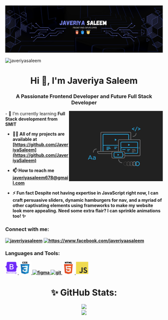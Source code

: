 ![logo](https://github.com/JaveriyaSaleem/JaveriyaSaleem/blob/main/Purple%20banner.png)
<p align="left"> <img src="https://komarev.com/ghpvc/?username=javeriyasaleem&label=Profile%20views&color=0e75b6&style=flat" alt="javeriyasaleem" /> </p>
<h1 align="center">Hi 👋, I'm Javeriya Saleem</h1>
<h3 align="center">A Passionate Frontend Developer and Future Full Stack Developer</h3>

<img align="right" alt="coding" width="300" src="https://github.com/JaveriyaSaleem/JaveriyaSaleem/blob/main/gif.gif" /> 
- 🌱 I’m currently learning <b>Full Stack development from SMIT<b/>

- 👨‍💻 All of my projects are available at [https://github.com/JaveriyaSaleem](https://github.com/JaveriyaSaleem)

- 📫 How to reach me <a href="mailto:javeriyasaleem678@gmail.com">javeriyasaleem678@gmail.com<a/>

- ⚡ Fun fact **Despite not having expertise in JavaScript right now, I can craft persuasive sliders, dynamic hamburgers for nav, and a myriad of other captivating elements using frameworks to make my website look more appealing. Need some extra flair? I can sprinkle animations too! ✨**

<h3 align="left">Connect with me:</h3>
<p align="left">
<a href="https://linkedin.com/in/javeriyasaleem" target="blank"><img align="center" src="https://raw.githubusercontent.com/rahuldkjain/github-profile-readme-generator/master/src/images/icons/Social/linked-in-alt.svg" alt="javeriyasaleem" height="30" width="40" /></a>
<a href="https://fb.com/https://www.facebook.com/javeriyaasaleem" target="blank"><img align="center" src="https://raw.githubusercontent.com/rahuldkjain/github-profile-readme-generator/master/src/images/icons/Social/facebook.svg" alt="https://www.facebook.com/javeriyaasaleem" height="30" width="40" /></a>
</p>

<h3 align="left">Languages and Tools:</h3>
<p align="left"> <a href="https://getbootstrap.com" target="_blank" rel="noreferrer"> <img src="https://raw.githubusercontent.com/devicons/devicon/master/icons/bootstrap/bootstrap-plain-wordmark.svg" alt="bootstrap" width="40" height="40"/> </a> <a href="https://www.w3schools.com/css/" target="_blank" rel="noreferrer"> <img src="https://raw.githubusercontent.com/devicons/devicon/master/icons/css3/css3-original-wordmark.svg" alt="css3" width="40" height="40"/> </a> <a href="https://www.figma.com/" target="_blank" rel="noreferrer"> <img src="https://www.vectorlogo.zone/logos/figma/figma-icon.svg" alt="figma" width="40" height="40"/> </a> <a href="https://git-scm.com/" target="_blank" rel="noreferrer"> <img src="https://www.vectorlogo.zone/logos/git-scm/git-scm-icon.svg" alt="git" width="40" height="40"/> </a> <a href="https://www.w3.org/html/" target="_blank" rel="noreferrer"> <img src="https://raw.githubusercontent.com/devicons/devicon/master/icons/html5/html5-original-wordmark.svg" alt="html5" width="40" height="40"/> </a> <a href="https://developer.mozilla.org/en-US/docs/Web/JavaScript" target="_blank" rel="noreferrer"> <img src="https://raw.githubusercontent.com/devicons/devicon/master/icons/javascript/javascript-original.svg" alt="javascript" width="40" height="40"/> </a> </p>

<div align="center">
  
# ✨ GitHub Stats:

![](https://github-readme-stats.vercel.app/api/top-langs/?username=javeriyasaleem&theme=radical&hide_border=false&include_all_commits=false&count_private=false&layout=compact)
</br>
![](https://github-readme-stats.vercel.app/api?username=javeriyasaleem&theme=radical&include_all_commits=false&count_private=false)
  
</div> 
